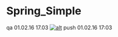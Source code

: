 Spring_Simple
=============
qa 01.02.16
17.03
[![alt](https://codenvy.com/factory/resources/factory-white.png)](https://codenvy.com/factory?id=vv92tvgv6da02ife)
push 01.02.16 17:03
